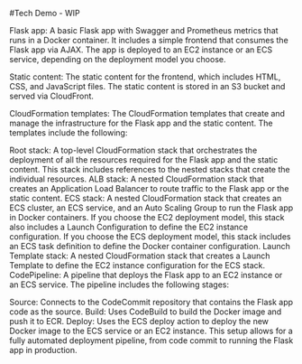#Tech Demo - WIP

Flask app: A basic Flask app with Swagger and Prometheus metrics that runs in a Docker container. It includes a simple frontend that consumes the Flask app via AJAX. The app is deployed to an EC2 instance or an ECS service, depending on the deployment model you choose.

Static content: The static content for the frontend, which includes HTML, CSS, and JavaScript files. The static content is stored in an S3 bucket and served via CloudFront.

CloudFormation templates: The CloudFormation templates that create and manage the infrastructure for the Flask app and the static content. The templates include the following:

Root stack: A top-level CloudFormation stack that orchestrates the deployment of all the resources required for the Flask app and the static content. This stack includes references to the nested stacks that create the individual resources.
ALB stack: A nested CloudFormation stack that creates an Application Load Balancer to route traffic to the Flask app or the static content.
ECS stack: A nested CloudFormation stack that creates an ECS cluster, an ECS service, and an Auto Scaling Group to run the Flask app in Docker containers. If you choose the EC2 deployment model, this stack also includes a Launch Configuration to define the EC2 instance configuration. If you choose the ECS deployment model, this stack includes an ECS task definition to define the Docker container configuration.
Launch Template stack: A nested CloudFormation stack that creates a Launch Template to define the EC2 instance configuration for the ECS stack.
CodePipeline: A pipeline that deploys the Flask app to an EC2 instance or an ECS service. The pipeline includes the following stages:

Source: Connects to the CodeCommit repository that contains the Flask app code as the source.
Build: Uses CodeBuild to build the Docker image and push it to ECR.
Deploy: Uses the ECS deploy action to deploy the new Docker image to the ECS service or an EC2 instance.
This setup allows for a fully automated deployment pipeline, from code commit to running the Flask app in production.